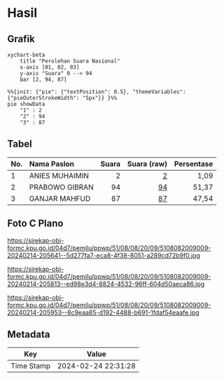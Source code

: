 # Hasil

## Grafik

```mermaid
xychart-beta
    title "Perolehan Suara Nasional"
    x-axis [01, 02, 03]
    y-axis "Suara" 0 --> 94
    bar [2, 94, 87]
```

```mermaid
%%{init: {"pie": {"textPosition": 0.5}, "themeVariables": {"pieOuterStrokeWidth": "5px"}} }%%
pie showData
    "1" : 2
    "2" : 94
    "3" : 87
```

## Tabel

| No. | Nama Paslon    | Suara | Suara (raw) | Persentase |
|:--- |:-------------- | -----:| -----------:| ----------:|
| 1   | ANIES MUHAIMIN | 2     | [2][p-1]    | 1,09       |
| 2   | PRABOWO GIBRAN | 94    | [94][p-2]   | 51,37      |
| 3   | GANJAR MAHFUD  | 87    | [87][p-3]   | 47,54      |


[p-1]: https://github.com/gigit-pemilu/pemilu-2024/blob/main/pilpres/hitung-suara/sub/51-bali/sub/08-buleleng/sub/08-kubutambahan/sub/2009-bila/sub/009-tps/sub/paslon-1.txt
[p-2]: https://github.com/gigit-pemilu/pemilu-2024/blob/main/pilpres/hitung-suara/sub/51-bali/sub/08-buleleng/sub/08-kubutambahan/sub/2009-bila/sub/009-tps/sub/paslon-2.txt
[p-3]: https://github.com/gigit-pemilu/pemilu-2024/blob/main/pilpres/hitung-suara/sub/51-bali/sub/08-buleleng/sub/08-kubutambahan/sub/2009-bila/sub/009-tps/sub/paslon-3.txt

## Foto C Plano

https://sirekap-obj-formc.kpu.go.id/04d7/pemilu/ppwp/51/08/08/20/09/5108082009009-20240214-205641--5d277fa7-eca8-4f38-8051-a289cd72b9f0.jpg

https://sirekap-obj-formc.kpu.go.id/04d7/pemilu/ppwp/51/08/08/20/09/5108082009009-20240214-205813--ed98e3d4-8824-4532-96ff-604d50aeca86.jpg

https://sirekap-obj-formc.kpu.go.id/04d7/pemilu/ppwp/51/08/08/20/09/5108082009009-20240214-205953--8c9eaa85-d192-4488-b691-1fdaf54eaafe.jpg


## Metadata

| Key        | Value               |
| ---------- | ------------------- |
| Time Stamp | 2024-02-24 22:31:28 |



